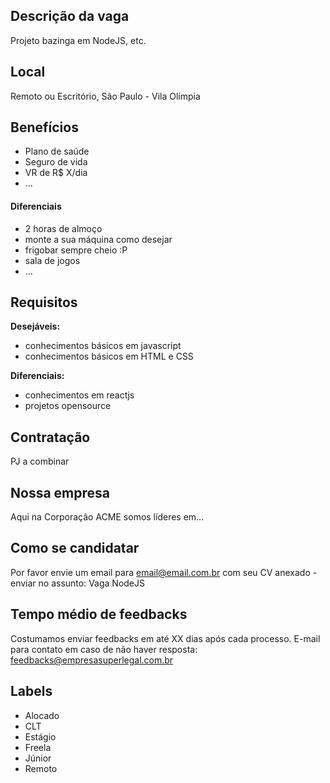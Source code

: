 <!-- 
==================================================
POR FAVOR, SÓ POSTE SE A VAGA DESTINADA A INICIANTES E ESTUDANTES PARA FRONT-END!

Não faça distinção de gênero no título da vaga e exija o mínimo de experiência.

Use: "Front-End Developer" ao invés de 
"Desenvolvedor Front-End" \o/

Exemplo: `[São Paulo] Front-End Developer na NOME DA EMPRESA`
==================================================
-->

## Descrição da vaga

Projeto bazinga em NodeJS, etc.

## Local

Remoto ou Escritório, São Paulo - Vila Olímpia

## Benefícios

- Plano de saúde
- Seguro de vida
- VR de R$ X/dia
- ...

#### Diferenciais

- 2 horas de almoço
- monte a sua máquina como desejar
- frigobar sempre cheio :P
- sala de jogos
- ...

## Requisitos

**Desejáveis:**
- conhecimentos básicos em javascript
- conhecimentos básicos em HTML e CSS

**Diferenciais:**
- conhecimentos em reactjs
- projetos opensource

## Contratação

PJ a combinar

## Nossa empresa

Aqui na Corporação ACME somos líderes em...

## Como se candidatar

Por favor envie um email para email@email.com.br com seu CV anexado - enviar no assunto: Vaga NodeJS

## Tempo médio de feedbacks

Costumamos enviar feedbacks em até XX dias após cada processo.
E-mail para contato em caso de não haver resposta: feedbacks@empresasuperlegal.com.br

## Labels

- Alocado
- CLT
- Estágio
- Freela
- Júnior
- Remoto
